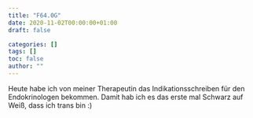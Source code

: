 ```yaml
---
title: "F64.0G"
date: 2020-11-02T00:00:00+01:00
draft: false

categories: []
tags: []
toc: false
author: ""
---
```

Heute habe ich von meiner Therapeutin das Indikationsschreiben für den Endokrinologen bekommen. Damit hab ich es das erste mal Schwarz auf Weiß, dass ich trans bin :)
